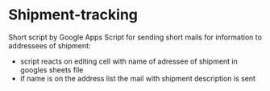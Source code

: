 # Shipment-tracking

Short script by Google Apps Script for sending short mails for information to addressees of shipment:
- script reacts on editing cell with name of adressee of shipment in googles sheets file
- if name is on the address list the mail with shipment description is sent
